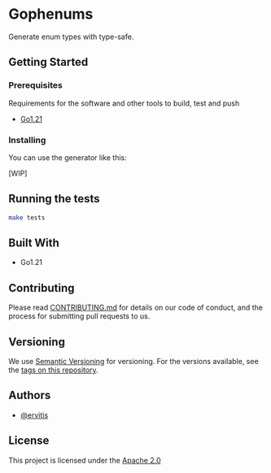 # Gophenums

Generate enum types with type-safe.

## Getting Started

### Prerequisites

Requirements for the software and other tools to build, test and push

- [Go1.21](https://go.dev/doc/install)

### Installing

You can use the generator like this:

[WIP]

## Running the tests

```bash
make tests
```

## Built With

- Go1.21

## Contributing

Please read [CONTRIBUTING.md](./.github/CONTRIBUTING.md) for details on our code
of conduct, and the process for submitting pull requests to us.

## Versioning

We use [Semantic Versioning](http://semver.org/) for versioning. For the versions
available, see the [tags on this
repository](https://github.com/PurpleBooth/a-good-readme-template/tags).

## Authors

- [@ervitis](https://github.com/ervitis)

## License

This project is licensed under the [Apache 2.0](LICENSE)
